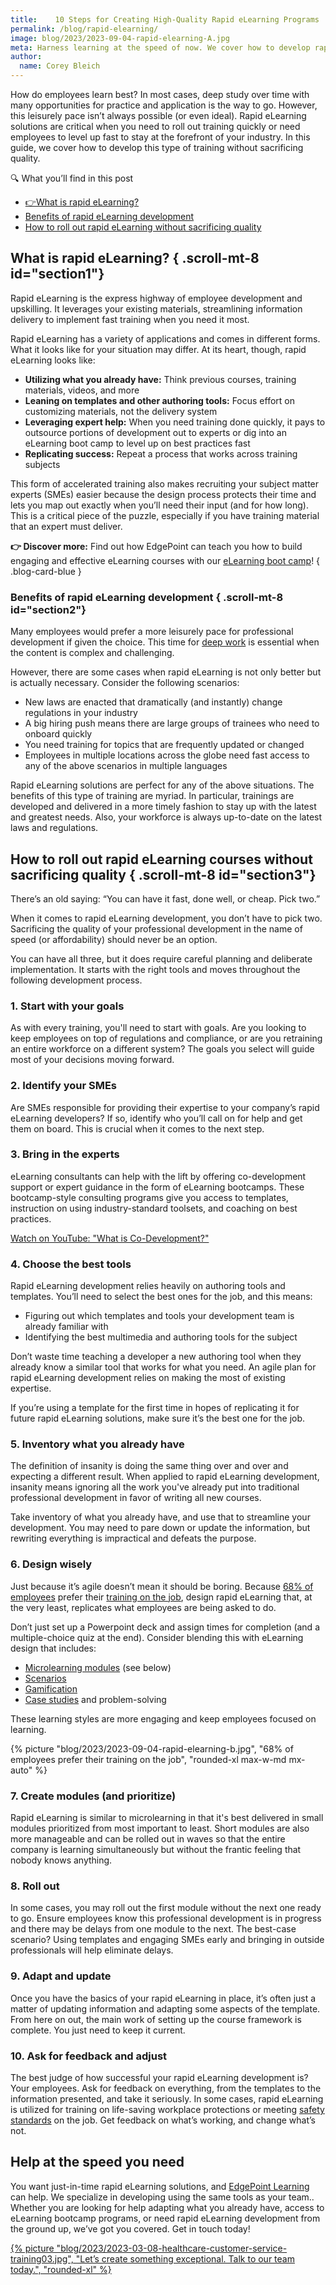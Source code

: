```yaml
---
title:    10 Steps for Creating High-Quality Rapid eLearning Programs 
permalink: /blog/rapid-elearning/
image: blog/2023/2023-09-04-rapid-elearning-A.jpg
meta: Harness learning at the speed of now. We cover how to develop rapid eLearning programs for your employees without sacrificing quality. Let’s jump in!
author:
  name: Corey Bleich
---
```

<!-- START - Generated by ClassySchema.org on Wed, 06 Sep 2023 15:31:27 GMT -->
<script type="application/ld+json">
{
	"@context": "https://schema.org",
	"@type": "VideoObject",
	"name": "What is Co-Development?",
	"description": "In eLearning, co-development is training created in collaboration between a customer and an eLearning development team. To discuss how we can work with your ...",
	"thumbnailUrl": "https://i.ytimg.com/vi/Ov7YHwkVl1U/mqdefault.jpg",
	"duration": "PT45S",
	"contentUrl": "https://www.youtube.com/watch?v=Ov7YHwkVl1U",
	"embedUrl": "https://www.youtube.com/embed/Ov7YHwkVl1U",
	"uploadDate": "2023-07-16",
	"potentialAction": {
		"@type": "SeekToAction",
		"target": "https://youtu.be/Ov7YHwkVl1U?t={seek_to_second_number}",
		"startOffset-input": "required name=seek_to_second_number"
	}
}
</script>
<!-- END - Generated by ClassySchema.org-->

How do employees learn best? In most cases, deep study over time with many opportunities for practice and application is the way to go. However, this leisurely pace isn’t always possible (or even ideal). Rapid eLearning solutions are critical when you need to roll out training quickly or need employees to level up fast to stay at the forefront of your industry. In this guide, we cover how to develop this type of training without sacrificing quality. 

<div class="rounded-lg p-4 not-prose font-sans border-b-4 bg-edgepoint-50 border-b-slate-400 ">
  <p class="font-extrabold uppercase text-lg mb-1 text-slate-600 ">🔍 What you’ll find in this post</p>
  <ul class="list-disc list-inside">
    <li><a href="#section1" class="font-semibold hover:text-blue-700">👉What is rapid eLearning?</a></li>
    <li><a href="#section2" class="font-semibold hover:text-blue-700">Benefits of rapid eLearning development</a></li>
    <li><a href="#section3" class="font-semibold hover:text-blue-700">How to roll out rapid eLearning without sacrificing quality</a></li>
  </ul>
</div>

## What is rapid eLearning? { .scroll-mt-8 id="section1"}

Rapid eLearning is the express highway of employee development and upskilling. It leverages your existing materials, streamlining information delivery to implement fast training when you need it most.

Rapid eLearning has a variety of applications and comes in different forms. What it looks like for your situation may differ. At its heart, though, rapid eLearning looks like:
* **Utilizing what you already have:** Think previous courses, training materials, videos, and more
* **Leaning on templates and other authoring tools:** Focus effort on customizing materials, not the delivery system
* **Leveraging expert help:** When you need training done quickly, it pays to outsource portions of development out to experts or dig into an eLearning boot camp to level up on best practices fast 
* **Replicating success:** Repeat a process that works across training subjects 

This form of accelerated training also makes recruiting your subject matter experts (SMEs) easier because the design process protects their time and lets you map out exactly when you’ll need their input (and for how long). This is a critical piece of the puzzle, especially if you have training material that an expert must deliver.

**👉 Discover more:** Find out how EdgePoint can teach you how to build engaging and effective eLearning courses with our [eLearning boot camp](/elearning-boot-camp/)!
 { .blog-card-blue }

### Benefits of rapid eLearning development { .scroll-mt-8 id="section2"}

Many employees would prefer a more leisurely pace for professional development if given the choice. This time for [deep work](https://todoist.com/inspiration/deep-work) is essential when the content is complex and challenging.

However, there are some cases when rapid eLearning is not only better but is actually necessary. Consider the following scenarios:
* New laws are enacted that dramatically (and instantly) change regulations in your industry
* A big hiring push means there are large groups of trainees who need to onboard quickly
* You need training for topics that are frequently updated or changed
* Employees in multiple locations across the globe need fast access to any of the above scenarios in multiple languages

Rapid eLearning solutions are perfect for any of the above situations. The benefits of this type of training are myriad. In particular, trainings are developed and delivered in a more timely fashion to stay up with the latest and greatest needs. Also, your workforce is always up-to-date on the latest laws and regulations. 

## How to roll out rapid eLearning courses without sacrificing quality  { .scroll-mt-8 id="section3"}

There’s an old saying: “You can have it fast, done well, or cheap. Pick two.”

When it comes to rapid eLearning development, you don’t have to pick two. Sacrificing the quality of your professional development in the name of speed (or affordability) should never be an option.

You can have all three, but it does require careful planning and deliberate implementation. It starts with the right tools and moves throughout the following development process.

### 1. Start with your goals

As with every training, you'll need to start with goals. Are you looking to keep employees on top of regulations and compliance, or are you retraining an entire workforce on a different system? The goals you select will guide most of your decisions moving forward. 

### 2. Identify your SMEs

Are SMEs responsible for providing their expertise to your company’s rapid eLearning developers? If so, identify who you’ll call on for help and get them on board. This is crucial when it comes to the next step.

### 3. Bring in the experts

eLearning consultants can help with the lift by offering co-development support or expert guidance in the form of eLearning bootcamps. These bootcamp-style consulting programs give you access to templates,  instruction on using industry-standard toolsets, and coaching on best practices. 

<div class="mb-8">
  <lite-youtube videotitle="What is Co-Development?" videoid="Ov7YHwkVl1U" posterquality="maxresdefault">
    <p><a class="lite-youtube-fallback" href="https://www.youtube.com/watch?v=Ov7YHwkVl1U">Watch on YouTube: "What is Co-Development?"</a></p>
  </lite-youtube>
</div>

### 4. Choose the best tools

Rapid eLearning development relies heavily on authoring tools and templates. You’ll need to select the best ones for the job, and this means:
* Figuring out which templates and tools your development team is already familiar with
* Identifying the best multimedia and authoring tools for the subject

Don’t waste time teaching a developer a new authoring tool when they already know a similar tool that works for what you need. An agile plan for rapid eLearning development relies on making the most of existing expertise.

If you’re using a template for the first time in hopes of replicating it for future rapid eLearning solutions, make sure it’s the best one for the job.

### 5. Inventory what you already have

The definition of insanity is doing the same thing over and over and expecting a different result. When applied to rapid eLearning development, insanity means ignoring all the work you've already put into traditional professional development in favor of writing all new courses. 

Take inventory of what you already have, and use that to streamline your development. You may need to pare down or update the information, but rewriting everything is impractical and defeats the purpose. 

### 6. Design wisely

Just because it’s agile doesn’t mean it should be boring. Because [68% of employees](https://www.zippia.com/employer/employee-training-development-statistics/) prefer their [training on the job](/blog/on-the-job-training-advantages/), design rapid eLearning that, at the very least, replicates what employees are being asked to do. 

Don’t just set up a Powerpoint deck and assign times for completion (and a multiple-choice quiz at the end). Consider blending this with eLearning design that includes:
* [Microlearning modules](/blog/types-of-microlearning/) (see below) 
* [Scenarios](/blog/Scenarios-Compliance-Training/)
* [Gamification](/blog/gamification-in-elearning/)
* [Case studies](/blog/top-10-types-of-employee-training/) and problem-solving

These learning styles are more engaging and keep employees focused on learning. 

{% picture "blog/2023/2023-09-04-rapid-elearning-b.jpg", "68% of employees prefer their training on the job", "rounded-xl max-w-md mx-auto" %}

### 7. Create modules (and prioritize)

Rapid eLearning is similar to microlearning in that it's best delivered in small modules prioritized from most important to least. Short modules are also more manageable and can be rolled out in waves so that the entire company is learning simultaneously but without the frantic feeling that nobody knows anything.

### 8. Roll out

In some cases, you may roll out the first module without the next one ready to go. Ensure employees know this professional development is in progress and there may be delays from one module to the next.  The best-case scenario? Using templates and engaging SMEs early and bringing in outside professionals will help eliminate delays. 

### 9. Adapt and update

Once you have the basics of your rapid eLearning in place, it’s often just a matter of updating information and adapting some aspects of the template. From here on out, the main work of setting up the course framework is complete. You just need to keep it current.

### 10. Ask for feedback and adjust

The best judge of how successful your rapid eLearning development is? Your employees. Ask for feedback on everything, from the templates to the information presented, and take it seriously. In some cases, rapid eLearning is utilized for training on life-saving workplace protections or meeting [safety standards](/blog/employee-safety-training-topics/) on the job. Get feedback on what’s working, and change what’s not.

## Help at the speed you need

You want just-in-time rapid eLearning solutions, and [EdgePoint Learning](/) can help. We specialize in developing using the same tools as your team.. Whether you are looking for help adapting what you already have, access to eLearning bootcamp programs, or need rapid eLearning development from the ground up, we’ve got you covered. Get in touch today!

[{% picture "blog/2023/2023-03-08-healthcare-customer-service-training03.jpg", "Let’s create something exceptional. Talk to our team today.", "rounded-xl" %}](/form/demo/#contact)
